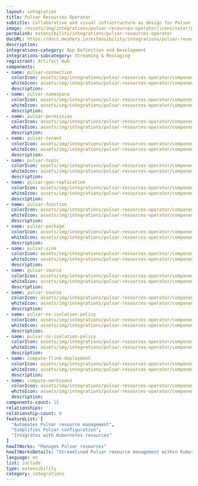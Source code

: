 ```yaml
---
layout: integration
title: Pulsar Resources Operator
subtitle: Collaborative and visual infrastructure as design for Pulsar Resources Operator
image: /assets/img/integrations/pulsar-resources-operator/icons/color/pulsar-resources-operator-color.svg
permalink: extensibility/integrations/pulsar-resources-operator
docURL: https://docs.meshery.io/extensibility/integrations/pulsar-resources-operator
description: 
integrations-category: App Definition and Development
integrations-subcategory: Streaming & Messaging
registrant: Artifact Hub
components: 
- name: pulsar-connection
  colorIcon: assets/img/integrations/pulsar-resources-operator/components/pulsar-connection/icons/color/pulsar-connection-color.svg
  whiteIcon: assets/img/integrations/pulsar-resources-operator/components/pulsar-connection/icons/white/pulsar-connection-white.svg
  description: 
- name: pulsar-namespace
  colorIcon: assets/img/integrations/pulsar-resources-operator/components/pulsar-namespace/icons/color/pulsar-namespace-color.svg
  whiteIcon: assets/img/integrations/pulsar-resources-operator/components/pulsar-namespace/icons/white/pulsar-namespace-white.svg
  description: 
- name: pulsar-permission
  colorIcon: assets/img/integrations/pulsar-resources-operator/components/pulsar-permission/icons/color/pulsar-permission-color.svg
  whiteIcon: assets/img/integrations/pulsar-resources-operator/components/pulsar-permission/icons/white/pulsar-permission-white.svg
  description: 
- name: pulsar-tenant
  colorIcon: assets/img/integrations/pulsar-resources-operator/components/pulsar-tenant/icons/color/pulsar-tenant-color.svg
  whiteIcon: assets/img/integrations/pulsar-resources-operator/components/pulsar-tenant/icons/white/pulsar-tenant-white.svg
  description: 
- name: pulsar-topic
  colorIcon: assets/img/integrations/pulsar-resources-operator/components/pulsar-topic/icons/color/pulsar-topic-color.svg
  whiteIcon: assets/img/integrations/pulsar-resources-operator/components/pulsar-topic/icons/white/pulsar-topic-white.svg
  description: 
- name: pulsar-geo-replication
  colorIcon: assets/img/integrations/pulsar-resources-operator/components/pulsar-geo-replication/icons/color/pulsar-geo-replication-color.svg
  whiteIcon: assets/img/integrations/pulsar-resources-operator/components/pulsar-geo-replication/icons/white/pulsar-geo-replication-white.svg
  description: 
- name: pulsar-function
  colorIcon: assets/img/integrations/pulsar-resources-operator/components/pulsar-function/icons/color/pulsar-function-color.svg
  whiteIcon: assets/img/integrations/pulsar-resources-operator/components/pulsar-function/icons/white/pulsar-function-white.svg
  description: 
- name: pulsar-package
  colorIcon: assets/img/integrations/pulsar-resources-operator/components/pulsar-package/icons/color/pulsar-package-color.svg
  whiteIcon: assets/img/integrations/pulsar-resources-operator/components/pulsar-package/icons/white/pulsar-package-white.svg
  description: 
- name: pulsar-sink
  colorIcon: assets/img/integrations/pulsar-resources-operator/components/pulsar-sink/icons/color/pulsar-sink-color.svg
  whiteIcon: assets/img/integrations/pulsar-resources-operator/components/pulsar-sink/icons/white/pulsar-sink-white.svg
  description: 
- name: pulsar-source
  colorIcon: assets/img/integrations/pulsar-resources-operator/components/pulsar-source/icons/color/pulsar-source-color.svg
  whiteIcon: assets/img/integrations/pulsar-resources-operator/components/pulsar-source/icons/white/pulsar-source-white.svg
  description: 
- name: pulsar-source
  colorIcon: assets/img/integrations/pulsar-resources-operator/components/pulsar-source/icons/color/pulsar-source-color.svg
  whiteIcon: assets/img/integrations/pulsar-resources-operator/components/pulsar-source/icons/white/pulsar-source-white.svg
  description: 
- name: pulsar-ns-isolation-policy
  colorIcon: assets/img/integrations/pulsar-resources-operator/components/pulsar-ns-isolation-policy/icons/color/pulsar-ns-isolation-policy-color.svg
  whiteIcon: assets/img/integrations/pulsar-resources-operator/components/pulsar-ns-isolation-policy/icons/white/pulsar-ns-isolation-policy-white.svg
  description: 
- name: pulsar-ns-isolation-policy
  colorIcon: assets/img/integrations/pulsar-resources-operator/components/pulsar-ns-isolation-policy/icons/color/pulsar-ns-isolation-policy-color.svg
  whiteIcon: assets/img/integrations/pulsar-resources-operator/components/pulsar-ns-isolation-policy/icons/white/pulsar-ns-isolation-policy-white.svg
  description: 
- name: compute-flink-deployment
  colorIcon: assets/img/integrations/pulsar-resources-operator/components/compute-flink-deployment/icons/color/compute-flink-deployment-color.svg
  whiteIcon: assets/img/integrations/pulsar-resources-operator/components/compute-flink-deployment/icons/white/compute-flink-deployment-white.svg
  description: 
- name: compute-workspace
  colorIcon: assets/img/integrations/pulsar-resources-operator/components/compute-workspace/icons/color/compute-workspace-color.svg
  whiteIcon: assets/img/integrations/pulsar-resources-operator/components/compute-workspace/icons/white/compute-workspace-white.svg
  description: 
components-count: 15
relationships: 
relationship-count: 0
featureList: [
  "Automates Pulsar resource management",
  "Simplifies Pulsar configuration",
  "Integrates with Kubernetes resources"
]
howItWorks: "Manages Pulsar resources"
howItWorksDetails: "Streamlined Pulsar resource management within Kubernetes"
language: en
list: include
type: extensibility
category: integrations
---
```

